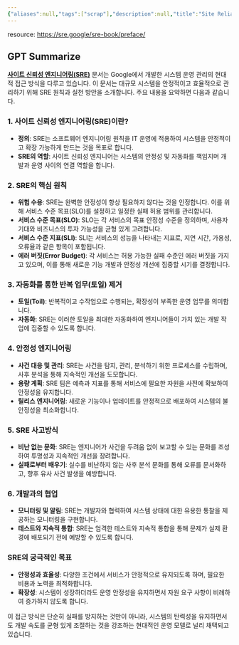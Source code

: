 ```yaml
---
{"aliases":null,"tags":["scrap"],"description":null,"title":"Site Reliability Engineering","created":"2024-11-05T00:03:54","updated":"2024-11-05T00:04:17","dg-publish":true,"permalink":"/docs/Site Reliability Engineering/","dgPassFrontmatter":true}
---
```


resource: <https://sre.google/sre-book/preface/>

## GPT Summarize

[**사이트 신뢰성 엔지니어링(SRE)**](https://sre.google/sre-book/preface/) 문서는 Google에서 개발한 시스템 운영 관리의 현대적 접근 방식을 다루고 있습니다. 이 문서는 대규모 시스템을 안정적이고 효율적으로 관리하기 위해 SRE 원칙과 실천 방안을 소개합니다. 주요 내용을 요약하면 다음과 같습니다.

### 1. **사이트 신뢰성 엔지니어링(SRE)이란?**

   - **정의**: SRE는 소프트웨어 엔지니어링 원칙을 IT 운영에 적용하여 시스템을 안정적이고 확장 가능하게 만드는 것을 목표로 합니다.
   - **SRE의 역할**: 사이트 신뢰성 엔지니어는 시스템의 안정성 및 자동화를 책임지며 개발과 운영 사이의 연결 역할을 합니다.

### 2. **SRE의 핵심 원칙**

   - **위험 수용**: SRE는 완벽한 안정성이 항상 필요하지 않다는 것을 인정합니다. 이를 위해 서비스 수준 목표(SLO)를 설정하고 일정한 실패 허용 범위를 관리합니다.
   - **서비스 수준 목표(SLO)**: SLO는 각 서비스의 목표 안정성 수준을 정의하며, 사용자 기대와 비즈니스의 투자 가능성을 균형 있게 고려합니다.
   - **서비스 수준 지표(SLI)**: SLI는 서비스의 성능을 나타내는 지표로, 지연 시간, 가용성, 오류율과 같은 항목이 포함됩니다.
   - **에러 버짓(Error Budget)**: 각 서비스는 허용 가능한 실패 수준인 에러 버짓을 가지고 있으며, 이를 통해 새로운 기능 개발과 안정성 개선에 집중할 시기를 결정합니다.

### 3. **자동화를 통한 반복 업무(토일) 제거**

   - **토일(Toil)**: 반복적이고 수작업으로 수행되는, 확장성이 부족한 운영 업무를 의미합니다.
   - **자동화**: SRE는 이러한 토일을 최대한 자동화하여 엔지니어들이 가치 있는 개발 작업에 집중할 수 있도록 합니다.

### 4. **안정성 엔지니어링**

   - **사건 대응 및 관리**: SRE는 사건을 탐지, 관리, 분석하기 위한 프로세스를 수립하며, 사후 분석을 통해 지속적인 개선을 도모합니다.
   - **용량 계획**: SRE 팀은 예측과 지표를 통해 서비스에 필요한 자원을 사전에 확보하여 안정성을 유지합니다.
   - **릴리스 엔지니어링**: 새로운 기능이나 업데이트를 안정적으로 배포하여 시스템의 불안정성을 최소화합니다.

### 5. **SRE 사고방식**

   - **비난 없는 문화**: SRE는 엔지니어가 사건을 두려움 없이 보고할 수 있는 문화를 조성하여 투명성과 지속적인 개선을 장려합니다.
   - **실패로부터 배우기**: 실수를 비난하지 않는 사후 분석 문화를 통해 오류를 문서화하고, 향후 유사 사건 발생을 예방합니다.

### 6. **개발과의 협업**

   - **모니터링 및 알림**: SRE는 개발자와 협력하여 시스템 상태에 대한 유용한 통찰을 제공하는 모니터링을 구현합니다.
   - **테스트와 지속적 통합**: SRE는 엄격한 테스트와 지속적 통합을 통해 문제가 실제 환경에 배포되기 전에 예방할 수 있도록 합니다.

### **SRE의 궁극적인 목표**

   - **안정성과 효율성**: 다양한 조건에서 서비스가 안정적으로 유지되도록 하며, 필요한 비용과 노력을 최적화합니다.
   - **확장성**: 시스템이 성장하더라도 운영 안정성을 유지하면서 자원 요구 사항이 비례하여 증가하지 않도록 합니다.

이 접근 방식은 단순히 실패를 방지하는 것만이 아니라, 시스템의 탄력성을 유지하면서도 개발 속도를 균형 있게 조절하는 것을 강조하는 현대적인 운영 모델로 널리 채택되고 있습니다.
